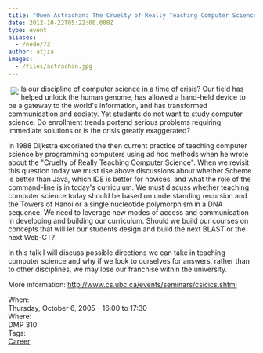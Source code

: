 ```yaml
---
title: "Owen Astrachan: The Cruelty of Really Teaching Computer Science Redux"
date: 2012-10-22T05:22:00.000Z
type: event
aliases:
  - /node/73
author: atjia
images:
  - /files/astrachan.jpg
---
```


<div class="field field-name-body field-type-text-with-summary field-label-hidden"><div class="field-items"><div class="field-item even"><p><img src="/files/astrachan.jpg" align="left" vspace="5" hspace="5">Is our discipline of computer science in a time of crisis? Our field has helped unlock the human genome, has allowed a hand-held device to be a gateway to the world&apos;s information, and has transformed communication and society.  Yet students do not want to study computer science.  Do enrollment trends portend serious problems requiring immediate solutions or is the crisis greatly exaggerated? </p>
<p>In 1988 Dijkstra excoriated the then current practice of teaching computer science by programming computers using ad hoc methods when he wrote about the &quot;Cruelty of Really Teaching Computer Science&quot;. When we revisit this question today we must rise above discussions about whether Scheme is better than Java, which IDE is better for novices, and what the role of the command-line is in today&apos;s curriculum.  We must discuss whether teaching computer science today should be based on understanding recursion and the Towers of Hanoi or a single nucleotide polymorphism in a DNA sequence. We need to leverage new modes of access and communication in developing and building our curriculum.  Should we build our courses on concepts that will let our students design and build the next BLAST or the next Web-CT? </p>
<p>In this talk I will discuss possible directions we can take in teaching computer science and why if we look to ourselves for answers, rather than to other disciplines, we may lose our franchise within the university. </p>
<p>More information: <a href="http://www.cs.ubc.ca/events/seminars/csicics.shtml">http://www.cs.ubc.ca/events/seminars/csicics.shtml</a></p>
</div></div></div><div class="field field-name-field-dates field-type-datetime field-label-above"><div class="field-label">When:&#xA0;</div><div class="field-items"><div class="field-item even"><span class="date-display-single">Thursday, October 6, 2005 - <span class="date-display-range"><span class="date-display-start">16:00</span> to <span class="date-display-end">17:30</span></span></span></div></div></div><div class="field field-name-field-location field-type-text field-label-above"><div class="field-label">Where:&#xA0;</div><div class="field-items"><div class="field-item even">DMP 310</div></div></div>    <footer>
    <div class="field field-name-field-tags field-type-taxonomy-term-reference field-label-above"><div class="field-label">Tags:&#xA0;</div><div class="field-items"><div class="field-item even"><a href="/career">Career</a></div></div></div>      </footer>